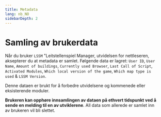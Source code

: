 ```yaml
---
title: Metadata
lang: nb_NO
sidebarDepth: 2
---
```


# Samling av brukerdata

Når du bruker `LSSM` "Leitstellenspiel Manager, utvidelsen for nettleseren, aksepterer du at metadata er samlet. Følgende data er lagret: `User ID`, `User Name`, `Amount of buildings`, `Currently used Browser`, `Last Call of Script`, `Activated Modules`, `Which local version of the game`, `Which map type is used` & `LSSM Version`.

Denne dataen er brukt for å forbedre utvidelsene og kommenede eller eksisterende moduler.

**Brukeren kan opphøre innsamlingen av dataen på ethvert tidspunkt ved å sende en melding til en av utviklerene**. 
All data som allerede er samlet inn av brukeren vil bli slettet.

